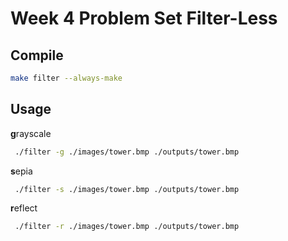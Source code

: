# Week 4 Problem Set Filter-Less


## Compile

```sh
make filter --always-make
```

## Usage

**g**rayscale

```sh
 ./filter -g ./images/tower.bmp ./outputs/tower.bmp
```

**s**epia

```sh
 ./filter -s ./images/tower.bmp ./outputs/tower.bmp
```

**r**eflect

```sh
 ./filter -r ./images/tower.bmp ./outputs/tower.bmp
```
